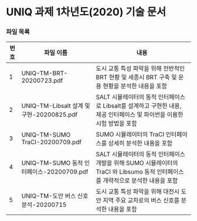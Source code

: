 # UNIQ 과제 1차년도(2020) 기술 문서

### 파일 목록
번호 | 파일 이름 | 내용
--- | ------------ | -------------
1 | UNIQ-TM-BRT-20200723.pdf | 도시 교통 특성 파악을 위해 전반적인 BRT 현황 및 세종시 BRT 구축 및 운용 현황을 분석한 내용을 포함
2 | UNIQ-TM-Libsalt 설계 및 구현-20200825.pdf | SALT 시뮬레이터의 동적 인터페이스로 Libsalt를 설계하고 구현한 내용, 제공 인터페이스 및 파이썬을 이용한 시험 방법을 포함
3 | UNIQ-TM-SUMO TraCI-20200709.pdf | SUMO 시뮬레이터의 TraCI 인터페이스를 상세히 분석한 내용을 포함
4 | UNIQ-TM-SUMO 동적 인터페이스-20200709.pdf | SALT 시뮬레이터의 동적 인터페이스 개발을 위해 SUMO 시뮬레이터의 TraCI 와 Libsumo 동적 인터페이스를 개략적으로 분석한 내용을 포함
5 | UNIQ-TM-도안 버스 신호 분석-20200715 | 도시 교통 특성 파악을 위해 대전시 도안 지역 주요 교차로의 버스 신호를 분석한 내용을 포함
